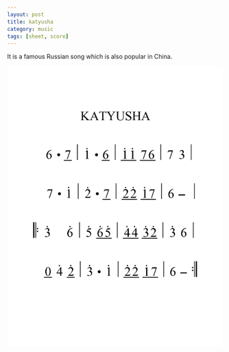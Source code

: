 ```yaml
---
layout: post
title: katyusha
category: music
tags: [sheet, score]
---
```


It is a famous Russian song which is also popular in China.

<img src="/scores/katyusha.jpg" style="max-width:100%;" alt="katyusha" />
